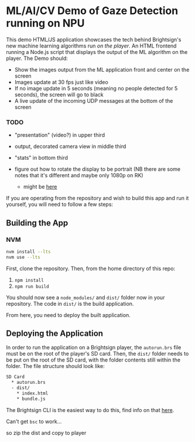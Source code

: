 # ML/AI/CV Demo of Gaze Detection running on NPU

This demo HTML/JS application showcases the tech behind Brightsign's new machine learning algorithms run _on the player_. An HTML frontend running a Node.js script that displays the output of the ML algorithm on the player. The Demo should:

- Show the images output from the ML application front and center on the screen
- Images update at 30 fps just like video
- If no image update in 5 seconds (meaning no people detected for 5 seconds), the screen will go to black
- A live update of the incoming UDP messages at the bottom of the screen

### TODO

- "presentation" (video?) in upper third
- output, decorated camera view in middle third
- "stats" in bottom third
- figure out how to rotate the display to be portrait (NB there are some notes that it's different and maybe only 1080p on RK)

   * might be [here](https://brightsign.atlassian.net/wiki/spaces/DOC/pages/370678463/videomodeconfiguration)

If you are operating from the repository and wish to build this app and run it yourself, you will need to follow a few steps:

## Building the App

### NVM

```sh
nvm install --lts
nvm use --lts
```

First, clone the repository. Then, from the home directory of this repo:

1. `npm install`
2. `npm run build`

You should now see a `node_modules/` and `dist/` folder now in your repository. The code in `dist/` is the build application.

From here, you need to deploy the built application.

## Deploying the Application

In order to run the application on a Brightsign player, the `autorun.brs` file must be on the root of the player's SD card. Then, the `dist/` folder needs to be put on the root of the SD card, with the folder contents still within the folder. The file structure should look like:

```sh
SD Card
  * autorun.brs
  - dist/
    * index.html
    * bundle.js
```

The Brightsign CLI is the easiest way to do this, find info on that [here](https://www.npmjs.com/package/@brightsign/bsc).

Can't get `bsc` to work... 

so zip the dist and copy to player
